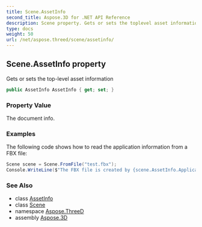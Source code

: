 ```yaml
---
title: Scene.AssetInfo
second_title: Aspose.3D for .NET API Reference
description: Scene property. Gets or sets the toplevel asset information
type: docs
weight: 50
url: /net/aspose.threed/scene/assetinfo/
---
```

## Scene.AssetInfo property

Gets or sets the top-level asset information

```csharp
public AssetInfo AssetInfo { get; set; }
```

### Property Value

The document info.

### Examples

The following code shows how to read the application information from a FBX file:

```csharp
Scene scene = Scene.FromFile("test.fbx");
Console.WriteLine($"The FBX file is created by {scene.AssetInfo.ApplicationName} {scene.AssetInfo.ApplicationVersion}");
```

### See Also

* class [AssetInfo](../../assetinfo/)
* class [Scene](../)
* namespace [Aspose.ThreeD](../../../aspose.threed/)
* assembly [Aspose.3D](../../../)


